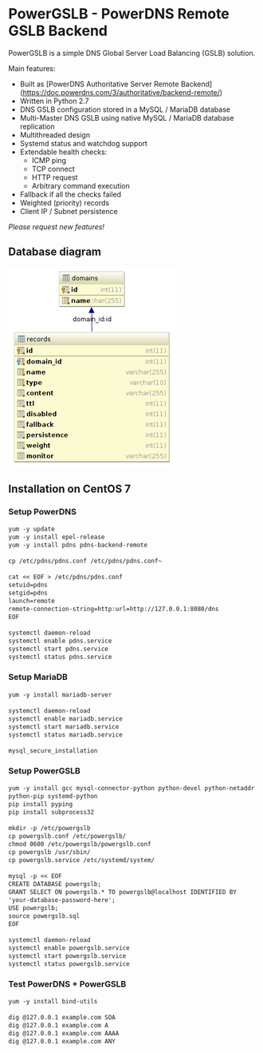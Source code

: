 # PowerGSLB - PowerDNS Remote GSLB Backend

PowerGSLB is a simple DNS Global Server Load Balancing (GSLB) solution.

Main features:
* Built as [PowerDNS Authoritative Server Remote Backend] (https://doc.powerdns.com/3/authoritative/backend-remote/)
* Written in Python 2.7
* DNS GSLB configuration stored in a MySQL / MariaDB database
* Multi-Master DNS GSLB using native MySQL / MariaDB database replication
* Multithreaded design
* Systemd status and watchdog support
* Extendable health checks:
    * ICMP ping
    * TCP connect
    * HTTP request
    * Arbitrary command execution
* Fallback if all the checks failed
* Weighted (priority) records
* Client IP / Subnet persistence

*Please request new features!*

## Database diagram

![](https://github.com/AlekseyChudov/powergslb/blob/master/images/database.png?raw=true)

## Installation on CentOS 7

### Setup PowerDNS

```
yum -y update
yum -y install epel-release
yum -y install pdns pdns-backend-remote

cp /etc/pdns/pdns.conf /etc/pdns/pdns.conf~

cat << EOF > /etc/pdns/pdns.conf
setuid=pdns
setgid=pdns
launch=remote
remote-connection-string=http:url=http://127.0.0.1:8080/dns
EOF

systemctl daemon-reload
systemctl enable pdns.service
systemctl start pdns.service
systemctl status pdns.service
```

### Setup MariaDB

```
yum -y install mariadb-server

systemctl daemon-reload
systemctl enable mariadb.service
systemctl start mariadb.service
systemctl status mariadb.service

mysql_secure_installation
```

### Setup PowerGSLB

```shell
yum -y install gcc mysql-connector-python python-devel python-netaddr python-pip systemd-python
pip install pyping
pip install subprocess32

mkdir -p /etc/powergslb
cp powergslb.conf /etc/powergslb/
chmod 0600 /etc/powergslb/powergslb.conf
cp powergslb /usr/sbin/
cp powergslb.service /etc/systemd/system/

mysql -p << EOF
CREATE DATABASE powergslb;
GRANT SELECT ON powergslb.* TO powergslb@localhost IDENTIFIED BY 'your-database-password-here';
USE powergslb;
source powergslb.sql
EOF

systemctl daemon-reload
systemctl enable powergslb.service
systemctl start powergslb.service
systemctl status powergslb.service
```

### Test PowerDNS + PowerGSLB

```
yum -y install bind-utils

dig @127.0.0.1 example.com SOA
dig @127.0.0.1 example.com A
dig @127.0.0.1 example.com AAAA
dig @127.0.0.1 example.com ANY
```
